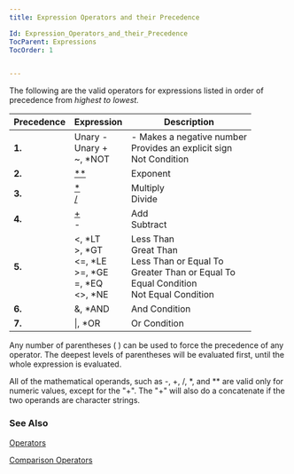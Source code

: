 ```yaml
---
title: Expression Operators and their Precedence

Id: Expression_Operators_and_their_Precedence
TocParent: Expressions
TocOrder: 1


---
```


The following are the valid operators for expressions listed in order of precedence from *highest to lowest.<br />* 

| Precedence   | **Expression** | **Description**  |
| ------------ | -------------- | ---------------- |
| **1.** | Unary - <br> Unary + <br/> ~, *NOT  | - Makes a negative number <br/> Provides an explicit sign <br/>Not Condition 
| **2.** | [**](StarStar_Op.html) | Exponent 
| **3.** | [*](Multiply_Operator.html) <br/> [/](Divide_Operator.html) | Multiply <br/> Divide 
| **4.** | [+](Plus_Operator.html) <br/> - | Add <br/> Subtract
| **5.** | <, *LT <br/> >, *GT <br/> <=, *LE <br/> >=, *GE <br/>=, *EQ <br/> <>, *NE | Less Than <br/> Great Than <br/> Less Than or Equal To <br/> Greater Than or Equal To <br/> Equal Condition <br/> Not Equal Condition <br/>
| **6.** | &, *AND | And Condition 
| **7.** | &#124;, *OR | Or Condition 

Any number of parentheses ( ) can be used to force the precedence of any operator. The deepest levels of parentheses will be evaluated first, until the whole expression is evaluated. 

All of the mathematical operands, such as -, +, /, *, and ** are valid only for numeric values, except for the "+". The "+" will also do a concatenate if the two operands are character strings. 


### See Also
[Operators](aerLrfOperatorsMain.html)

[Comparison Operators](Comparison_Operators.html) 
